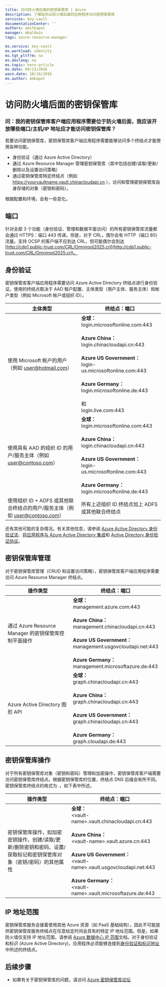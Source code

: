 ```yaml
---
title: 访问防火墙后面的密钥保管库 | Azure
description: 了解如何从防火墙后面的应用程序访问密钥保管库
services: key-vault
documentationCenter: ''
authors: amitbapat
manager: mbaldwin
tags: azure-resource-manager

ms.service: key-vault
ms.workload: identity
ms.tgt_pltfrm: na
ms.devlang: na
ms.topic: hero-article
ms.date: 09/13/2016
wacn.date: 10/19/2016
ms.author: ambapat
---
```


# 访问防火墙后面的密钥保管库
### 问：我的密钥保管库客户端应用程序需要位于防火墙后面，我应该开放哪些端口/主机/IP 地址应才能访问密钥保管库？

若要访问密钥保管库，密钥保管库客户端应用程序需要能够访问多个终结点才能使用各种功能。

- 身份验证（通过 Azure Active Directory）
- 通过 Azure Resource Manager 管理密钥保管库（其中包括创建/读取/更新/删除以及设置访问策略）
- 通过密钥保管库特定终结点（例如 https://yourvaultname.vault.chinacloudapi.cn ），访问和管理密钥保管库自身存储的对象（密钥和密码）。

根据配置和环境，会有一些变化。

## 端口

针对全部 3 个功能（身份验证、管理和数据平面访问）的所有密钥保管库流量都会通过 HTTPS：端口 443 传递。但是，对于 CRL，偶尔会有 HTTP（端口 80）流量。支持 OCSP 的客户端不应到达 CRL，但可能偶尔会到达 [http://cdp1.public-trust.com/CRL/Omniroot2025.crl](http://cdp1.public-trust.com/CRL/Omniroot2025.crl)。

## 身份验证

密钥保管库客户端应用程序需要访问 Azure Active Directory 终结点进行身份验证。使用的终结点取决于 AAD 租户配置、主体类型（用户主体、服务主体）和帐户类型（例如 Microsoft 帐户或组织 ID）。

| 主体类型 | 终结点：端口 |
|----------------|---------------|
| 使用 Microsoft 帐户的用户<br>（例如 user@hotmail.com） | **全球：**<br>login.microsoftonline.com:443<br><br> **Azure China：**<br>login.chinacloudapi.cn:443<br><br>**Azure US Government：**<br>login-us.microsoftonline.com:443<br><br>**Azure Germany：**<br>login.microsoftonline.de:443<br><br> 和 <br>login.live.com:443 |
| 使用具有 AAD 的组织 ID 的用户/服务主体（例如 user@contoso.com） | **全球：**<br>login.microsoftonline.com:443<br><br> **Azure China：**<br>login.chinacloudapi.cn:443<br><br>**Azure US Government：**<br>login-us.microsoftonline.com:443<br><br>**Azure Germany：**<br>login.microsoftonline.de:443 |
| 使用组织 ID + ADFS 或其他联合终结点的用户/服务主体（例如 user@contoso.com） | 所有上述组织 ID 终结点加上 ADFS 或其他联合终结点 |

还有其他可能的复杂情况。有关其他信息，请参阅 [Azure Active Directory 身份验证流](../active-directory/active-directory-authentication-scenarios.md)、[将应用程序与 Azure Active Directory 集成](../active-directory/active-directory-integrating-applications.md)和 [Active Directory 身份验证协议](../active-directory/active-directory-developers-guide.md)。

## 密钥保管库管理

对于密钥保管库管理（CRUD 和设置访问策略），密钥保管库客户端应用程序需要访问 Azure Resource Manager 终结点。

| 操作类型 | 终结点：端口 |
|----------------|---------------|
| 通过 Azure Resource Manager 的密钥保管库控制平面操作<br> | **全球：**<br>management.azure.com:443<br><br> **Azure China：**<br>management.chinacloudapi.cn:443<br><br> **Azure US Government：**<br>management.usgovcloudapi.net:443<br><br> **Azure Germany：**<br>management.microsoftazure.de:443 |
| Azure Active Directory 图形 API | **全球：**<br>graph.chinacloudapi.cn:443<br><br> **Azure China：**<br>graph.chinacloudapi.cn:443<br><br> **Azure US Government：**<br>graph.chinacloudapi.cn:443<br><br> **Azure Germany：**<br>graph.cloudapi.de:443 |

## 密钥保管库操作

对于所有密钥保管库对象（密钥和密码）管理和加密操作，密钥保管库客户端需要访问密钥保管库终结点。根据密钥保管库的位置，终结点 DNS 后缀会有所不同。密钥保管库终结点的格式为 <vault-name>.<region-specific-dns-suffix>，如下表中所述。

| 操作类型 | 终结点：端口 |
|----------------|---------------|
| 密钥保管库操作，如加密密钥操作，创建/读取/更新/删除密钥和密码、设置/获取标记和密钥保管库对象（密钥/密码）的其他属性 | **全球：**<br> &lt;vault-name&gt;.vault.chinacloudapi.cn:443<br><br> **Azure China：**<br> &lt;vault-name&gt;.vault.azure.cn:443<br><br> **Azure US Government：**<br> &lt;vault-name&gt;.vault.usgovcloudapi.net:443<br><br> **Azure Germany：**<br> &lt;vault-name&gt;.vault.microsoftazure.de:443 |

## IP 地址范围

密钥保管库服务会接着使用其他 Azure 资源（如 PaaS 基础结构），因此不可能提供密钥保管库服务终结点在任意给定时间会具有的特定 IP 地址范围。但是，如果防火墙仅支持 IP 地址范围，请参阅 [Azure 数据中心 IP 范围](https://www.microsoft.com/en-us/download/details.aspx?id=42064)文档。对于身份验证和标识 (Azure Active Directory)，应用程序必须能够连接到[身份验证和标识地址](https://support.office.com/article/Office-365-URLs-and-IP-address-ranges-8548a211-3fe7-47cb-abb1-355ea5aa88a2)中所述的终结点。

## 后续步骤

- 如果有关于密钥保管库的问题，请访问 [Azure 密钥保管库论坛](https://social.msdn.microsoft.com/Forums/zh-cn/home?forum=AzureKeyVault)

<!---HONumber=Mooncake_1010_2016-->